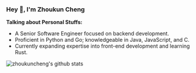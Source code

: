 ### Hey 👋, I'm Zhoukun Cheng



**Talking about Personal Stuffs:**

- A Senior Software Engineer focused on backend development.
- Proficient in Python and Go; knowledgeable in Java, JavaScript, and C.
- Currently expanding expertise into front-end development and learning Rust.





![zhoukuncheng's github stats](https://github-readme-stats.vercel.app/api?username=zhoukuncheng&show_icons=true&hide_border=true)


